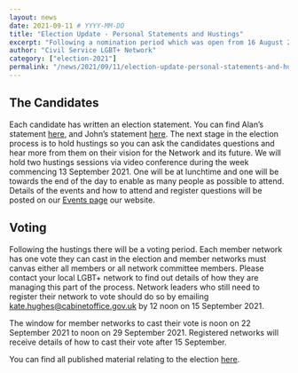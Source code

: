 ```yaml
---
layout: news
date: 2021-09-11 # YYYY-MM-DD 
title: "Election Update - Personal Statements and Hustings"
excerpt: "Following a nomination period which was open from 16 August 2021 to 6 September 2021 two candidates have put themselves forward for election to the role of Chair of the Civil Service LGBT+ Network. This means that we now progress to an election."
author: "Civil Service LGBT+ Network"
category: ["election-2021"]
permalink: "/news/2021/09/11/election-update-personal-statements-and-hustings"
---
```


## The Candidates
Each candidate has written an election statement. You can find Alan’s statement [here](https://www.civilservice.lgbt/news/2021/09/09/alan-edwards-election-statement), and John’s statement [here](https://www.civilservice.lgbt/news/2021/09/09/john-peart-election-statement). The next stage in the election process is to hold hustings so you can ask the candidates questions and hear more from them on their vision for the Network and its future. We will hold two hustings sessions via video conference during the week commencing 13 September 2021. One will be at lunchtime and one will be towards the end of the day to enable as many people as possible to attend. Details of the events and how to attend and register questions will be posted on our [Events page](https://www.civilservice.lgbt/events) our website.

## Voting
Following the hustings there will be a voting period. Each member network has one vote they can cast in the election and member networks must canvas either all members or all network committee members. Please contact your local LGBT+ network to find out details of how they are managing this part of the process. Network leaders who still need to register their network to vote should do so by emailing kate.hughes@cabinetoffice.gov.uk by 12 noon on 15 September 2021. 

The window for member networks to cast their vote is noon on 22 September 2021 to noon on 29 September 2021. Registered networks will receive details of how to cast their vote after 15 September.

You can find all published material relating to the election [here](https://www.civilservice.lgbt/topic/election-2021).




